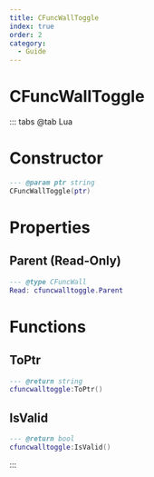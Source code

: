 ```yaml
---
title: CFuncWallToggle
index: true
order: 2
category:
  - Guide
---
```


# CFuncWallToggle

::: tabs
@tab Lua
# Constructor
```lua
--- @param ptr string
CFuncWallToggle(ptr)
```
# Properties
## Parent (Read-Only)
```lua
--- @type CFuncWall
Read: cfuncwalltoggle.Parent
```
# Functions
## ToPtr
```lua
--- @return string
cfuncwalltoggle:ToPtr()
```
## IsValid
```lua
--- @return bool
cfuncwalltoggle:IsValid()
```

:::